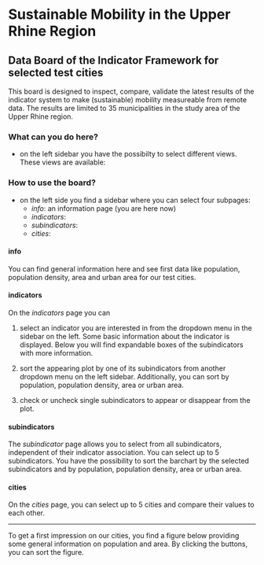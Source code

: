 # Sustainable Mobility in the Upper Rhine Region
## Data Board of the Indicator Framework for selected test cities

This board is designed to inspect, compare, validate the latest results of the indicator system to make (sustainable) mobility measureable from remote data. The results are limited to 35 municipalities in the study area of the Upper Rhine region.

### What can you do here?
- on the left sidebar you have the possibilty to select different views. These views are available:


### How to use the board?
- on the left side you find a sidebar where you can select four subpages:
    - *info*: an information page (you are here now)
    - *indicators*: 
    - *subindicators*:
    - *cities*: 

#### info
You can find general information here and see first data like population, population density, area and urban area for our test cities.

#### indicators
On the *indicators* page you can

1. select an indicator you are interested in from the dropdown menu in the sidebar on the left. Some basic information about the indicator is displayed. Below you will find expandable boxes of the subindicators with more information.

2. sort the appearing plot by one of its subindicators from another dropdown menu on the left sidebar. Additionally, you can sort by population, population density, area or urban area.

3. check or uncheck single subindicators to appear or disappear from the plot.


#### subindicators
The *subindicator* page allows you to select from all subindicators, independent of their indicator association. You can select up to 5 subindicators.
You have the possibility to sort the barchart by the selected subindicators and by population, population density, area or urban area.

#### cities
On the *cities* page, you can select up to 5 cities and compare their values to each other. 

***

To get a first impression on our cities, you find a figure below providing some general information on population and area. By clicking the buttons, you can sort the figure.
